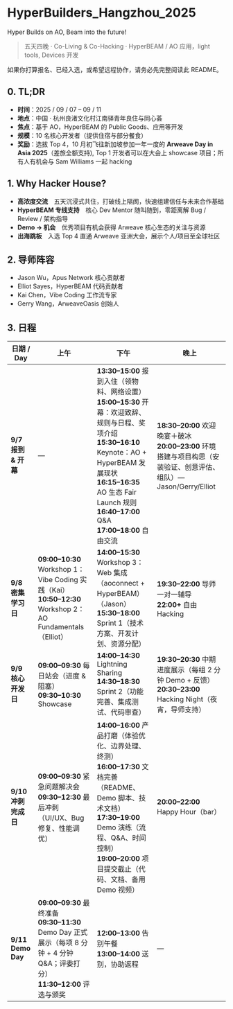 # HyperBuilders_Hangzhou_2025

Hyper Builds on AO, Beam into the future!
> 五天四晚 · Co-Living & Co-Hacking · HyperBEAM / AO 应用，light tools, Devices 开发
> 
如果你打算报名、已经入选，或希望远程协作，请务必先完整阅读此 README。

## 0. TL;DR

- **时间**：2025 / 09 / 07 – 09 / 11
- **地点**：中国 · 杭州良渚文化村江南驿青年良住与同心荟
- **焦点**：基于 AO，HyperBEAM 的 Public Goods、应用等开发
- **规模**：10 名核心开发者（提供住宿与部分餐食）
- **奖励**：选拔 Top 4，10 月初飞往新加坡参加一年一度的 **Arweave Day in Asia 2025**（差旅全额支持), Top 1 开发者可以在大会上 showcase 项目；所有人有机会与 Sam Williams 一起 hacking

## 1. Why Hacker House?

- **高浓度交流** 五天沉浸式共住，打破线上隔阂，快速组建信任与未来合作基础
- **HyperBEAM 专线支持** 核心 Dev Mentor 随叫随到，零距离解 Bug / Review / 架构指导
- **Demo → 机会** 优秀项目有机会获得 Arweave 核心生态的关注与资源
- **出海跳板** 入选 Top 4 直通 Arweave 亚洲大会，展示个人/项目至全球社区

## 2. 导师阵容
- Jason Wu，Apus Network 核心贡献者
- Elliot Sayes，HyperBEAM 代码贡献者
- Kai Chen，Vibe Coding 工作流专家
- Gerry Wang，ArweaveOasis 创始人

## 3. 日程

| 日期 / Day | 上午 | 下午 | 晚上 |
|---|---|---|---|
| **9/7 <br> 报到 & 开幕** | — | **13:30–15:00** 报到入住（领物料、网络设置）<br>**15:00–15:30** 开幕：欢迎致辞、规则与日程、奖项介绍<br>**15:30–16:10** Keynote：AO + HyperBEAM 发展现状<br>**16:15–16:35** AO 生态 Fair Launch 规则<br>**16:40–17:00** Q&A <br>**17:00–18:00** 自由交流 | **18:30–20:00** 欢迎晚宴＋破冰<br>**20:00–23:00** 环境搭建与项目构思（安装验证、创意评估、组队）— Jason/Gerry/Elliot |
| **9/8 <br> 密集学习日** | **09:00–10:30** Workshop 1：Vibe Coding 实践（Kai）<br>**10:50–12:30** Workshop 2：AO Fundamentals（Elliot） | **14:00–15:30** Workshop 3：Web 集成（aoconnect + HyperBEAM）（Jason）<br>**15:30–18:00** Sprint 1（技术方案、开发计划、资源分配） | **19:30–22:00** 导师一对一辅导<br>**22:00+** 自由 Hacking |
| **9/9 <br> 核心开发日** | **09:00–09:30** 每日站会（进度 & 阻塞）<br>**09:30–10:30** Showcase | **14:00–14:30** Lightning Sharing<br>**14:30–18:30** Sprint 2（功能完善、集成测试、代码审查） | **19:30–20:30** 中期进度展示（每组 2 分钟 Demo + 反馈）<br>**20:30–23:00** Hacking Night（夜宵，导师支持） |
| **9/10 <br> 冲刺完成日** | **09:00–09:30** 紧急问题解决会<br>**09:30–12:30** 最后冲刺（UI/UX、Bug 修复、性能调优） | **14:00–16:00** 产品打磨（体验优化、边界处理、终测）<br>**16:00–17:30** 文档完善（README、Demo 脚本、技术文档）<br>**17:30–19:00** Demo 演练（流程、Q&A、时间控制）<br>**19:00–20:00** 项目提交截止（代码、文档、备用 Demo 视频） | **20:00–22:00** Happy Hour（bar） |
| **9/11 <br> Demo Day** | **09:00–09:30** 最终准备<br>**09:30–11:30** Demo Day 正式展示（每项 8 分钟 + 4 分钟 Q&A；评委打分）<br>**11:30–12:00** 评选与颁奖 | **12:00–13:00** 告别午餐<br>**13:00–14:00** 送别，协助返程 | — |
